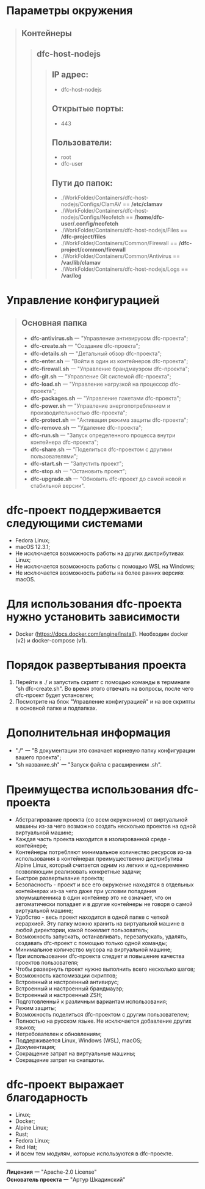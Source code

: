 # Параметры окружения  
> ## Контейнеры  
>> ## dfc-host-nodejs  
>>> ## IP адрес:  
>>> - dfc-host-nodejs  
>>> ## Открытые порты:   
>>> - 443  
>>> ## Пользователи:  
>>> - root  
>>> - dfc-user  
>>> ## Пути до папок:  
>>> - ./WorkFolder/Containers/dfc-host-nodejs/Configs/ClamAV == **/etc/clamav**  
>>> - ./WorkFolder/Containers/dfc-host-nodejs/Configs/Neofetch == **/home/dfc-user/.config/neofetch**  
>>> - ./WorkFolder/Containers/dfc-host-nodejs/Files == **/dfc-project/files**  
>>> - ./WorkFolder/Containers/Common/Firewall == **/dfc-project/common/firewall**  
>>> - ./WorkFolder/Containers/Common/Antivirus == **/var/lib/clamav**  
>>> - ./WorkFolder/Containers/dfc-host-nodejs/Logs == **/var/log**  

# Управление конфигурацией
> ## Основная папка
> - **dfc-antivirus.sh** ⼀ "Управление антивирусом dfc-проекта";  
> - **dfc-create.sh** ⼀ "Создание dfc-проекта";  
> - **dfc-details.sh** ⼀ "Детальный обзор dfc-проекта";  
> - **dfc-enter.sh** ⼀ "Войти в один из контейнеров dfc-проекта";  
> - **dfc-firewall.sh** ⼀ "Управление брандмауэром dfc-проекта";  
> - **dfc-git.sh** ⼀ "Управление Git системой dfc-проекта";  
> - **dfc-load.sh** ⼀ "Управление нагрузкой на процессор dfc-проекта";  
> - **dfc-packages.sh** ⼀ "Управление пакетами dfc-проекта";  
> - **dfc-power.sh** ⼀ "Управление энергопотреблением и производительностью dfc-проекта";  
> - **dfc-protect.sh** ⼀ "Активация режима защиты dfc-проекта";  
> - **dfc-remove.sh** ⼀ "Удаление dfc-проекта";  
> - **dfc-run.sh** ⼀ "Запуск определенного процесса внутри контейнера dfc-проекта";  
> - **dfc-share.sh** ⼀ "Поделиться dfc-проектом с другими пользователями";  
> - **dfc-start.sh** ⼀ "Запустить проект";  
> - **dfc-stop.sh** ⼀ "Остановить проект";  
> - **dfc-upgrade.sh** ⼀ "Обновить dfc-проект до самой новой и стабильной версии".  

# dfc-проект поддерживается следующими системами
- Fedora Linux;
- macOS 12.3.1;
- Не исключается возможность работы на других дистрибутивах Linux;
- Не исключается возможность работы с помощью WSL на Windows;
- Не исключается возможность работы на более ранних версиях macOS.

# Для использования dfc-проекта нужно установить зависимости
- Docker (https://docs.docker.com/engine/install). Необходим docker (v2) и docker-compose (v1).

# Порядок развертывания проекта
1. Перейти в ./ и запустить скрипт с помощью команды в терминале "sh dfc-create.sh". Во время этого отвечать на вопросы, после чего dfc-проект будет установлен;
2. Посмотрите на блок "Управление конфигурацией" и на все скрипты в основной папке и подпапках.

# Дополнительная информация
- "./" ⼀ "В документации это означает корневую папку конфигурации вашего проекта";  
- "sh название.sh" ⼀ "Запуск файла с расширением .sh".  

# Преимущества использования dfc-проекта
- Абстрагирование проекта (со всем окружением) от виртуальной машины из-за чего возможно создать несколько проектов на одной виртуальной машине;
- Каждая часть проекта находится в изолированной среде - контейнере;
- Контейнеры потребляют минимальное количество ресурсов из-за использования в контейнерах преимущественно дистрибутива Alpine Linux, который считается одним из легких и одновременно позволяющим реализовать конкретные задачи;
- Быстрое развертывание проекта;
- Безопасность - проект и все его окружение находятся в отдельных контейнерах из-за чего даже при условии попадания злоумышленника в один контейнер это не означает, что он автоматически попадает и в другие контейнеры не говоря о самой виртуальной машине;
- Удобство - весь проект находится в одной папке с четкой иерархией. Эту папку можно хранить на виртуальной машине в любой директории, какой пожелает пользователь;
- Возможность запускать, останавливать, перезапускать, удалять, создавать dfc-проект с помощью только одной команды;
- Минимальное количество мусора на виртуальной машине;
- При использовании dfc-проекта следует и повышение качества проектов пользователя;
- Чтобы развернуть проект нужно выполнить всего несколько шагов;
- Возможность кастомизации скриптов;
- Встроенный и настроенный антивирус;
- Встроенный и настроенный брандмауэр;
- Встроенный и настроенный ZSH;
- Подготовленный к различным вариантам использования;
- Режим защиты;
- Возможность поделиться dfc-проектом с другим пользователем;
- Полностью на русском языке. Не исключается добавление других языков;
- Нетребователен к обновлениям;
- Поддерживается Linux, Windows (WSL), macOS;
- Документация;
- Сокращение затрат на виртуальные машины;
- Сокращение затрат на снапшоты.

# dfc-проект выражает благодарность
- Linux;
- Docker;
- Alpine Linux;
- Rust;
- Fedora Linux;
- Red Hat;
- И всем тем модулям, которые используются в dfc-проекте.

---

**Лицензия** ⼀ "Apache-2.0 License"  
**Основатель проекта** ⼀ "Артур Шкадинский"
